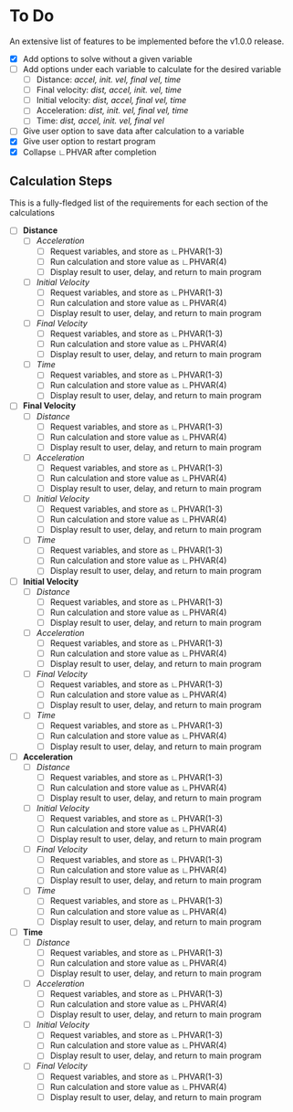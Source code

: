 # To Do

An extensive list of features to be implemented before the v1.0.0 release.

- [x] Add options to solve without a given variable
- [ ] Add options under each variable to calculate for the desired variable
  - [ ] Distance: *accel, init. vel, final vel, time*
  - [ ] Final velocity: *dist, accel, init. vel, time*
  - [ ] Initial velocity: *dist, accel, final vel, time*
  - [ ] Acceleration: *dist, init. vel, final vel, time*
  - [ ] Time: *dist, accel, init. vel, final vel*
- [ ] Give user option to save data after calculation to a variable
- [X] Give user option to restart program
- [x] Collapse ∟PHVAR after completion

## Calculation Steps

This is a fully-fledged list of the requirements for each section of the calculations

- [ ] **Distance**
  - [ ] *Acceleration*
    - [ ] Request variables, and store as ∟PHVAR(1-3)
    - [ ] Run calculation and store value as ∟PHVAR(4)
    - [ ] Display result to user, delay, and return to main program
  - [ ] *Initial Velocity*
    - [ ] Request variables, and store as ∟PHVAR(1-3)
    - [ ] Run calculation and store value as ∟PHVAR(4)
    - [ ] Display result to user, delay, and return to main program
  - [ ] *Final Velocity*
    - [ ] Request variables, and store as ∟PHVAR(1-3)
    - [ ] Run calculation and store value as ∟PHVAR(4)
    - [ ] Display result to user, delay, and return to main program
  - [ ] *Time*
    - [ ] Request variables, and store as ∟PHVAR(1-3)
    - [ ] Run calculation and store value as ∟PHVAR(4)
    - [ ] Display result to user, delay, and return to main program
- [ ] **Final Velocity**
  - [ ] *Distance*
    - [ ] Request variables, and store as ∟PHVAR(1-3)
    - [ ] Run calculation and store value as ∟PHVAR(4)
    - [ ] Display result to user, delay, and return to main program
  - [ ] *Acceleration*
    - [ ] Request variables, and store as ∟PHVAR(1-3)
    - [ ] Run calculation and store value as ∟PHVAR(4)
    - [ ] Display result to user, delay, and return to main program
  - [ ] *Initial Velocity*
    - [ ] Request variables, and store as ∟PHVAR(1-3)
    - [ ] Run calculation and store value as ∟PHVAR(4)
    - [ ] Display result to user, delay, and return to main program
  - [ ] *Time*
    - [ ] Request variables, and store as ∟PHVAR(1-3)
    - [ ] Run calculation and store value as ∟PHVAR(4)
    - [ ] Display result to user, delay, and return to main program
- [ ] **Initial Velocity**
  - [ ] *Distance*
    - [ ] Request variables, and store as ∟PHVAR(1-3)
    - [ ] Run calculation and store value as ∟PHVAR(4)
    - [ ] Display result to user, delay, and return to main program
  - [ ] *Acceleration*
    - [ ] Request variables, and store as ∟PHVAR(1-3)
    - [ ] Run calculation and store value as ∟PHVAR(4)
    - [ ] Display result to user, delay, and return to main program
  - [ ] *Final Velocity*
    - [ ] Request variables, and store as ∟PHVAR(1-3)
    - [ ] Run calculation and store value as ∟PHVAR(4)
    - [ ] Display result to user, delay, and return to main program
  - [ ] *Time*
    - [ ] Request variables, and store as ∟PHVAR(1-3)
    - [ ] Run calculation and store value as ∟PHVAR(4)
    - [ ] Display result to user, delay, and return to main program
- [ ] **Acceleration**
  - [ ] *Distance*
    - [ ] Request variables, and store as ∟PHVAR(1-3)
    - [ ] Run calculation and store value as ∟PHVAR(4)
    - [ ] Display result to user, delay, and return to main program
  - [ ] *Initial Velocity*
    - [ ] Request variables, and store as ∟PHVAR(1-3)
    - [ ] Run calculation and store value as ∟PHVAR(4)
    - [ ] Display result to user, delay, and return to main program
  - [ ] *Final Velocity*
    - [ ] Request variables, and store as ∟PHVAR(1-3)
    - [ ] Run calculation and store value as ∟PHVAR(4)
    - [ ] Display result to user, delay, and return to main program
  - [ ] *Time*
    - [ ] Request variables, and store as ∟PHVAR(1-3)
    - [ ] Run calculation and store value as ∟PHVAR(4)
    - [ ] Display result to user, delay, and return to main program
- [ ] **Time**
  - [ ] *Distance*
    - [ ] Request variables, and store as ∟PHVAR(1-3)
    - [ ] Run calculation and store value as ∟PHVAR(4)
    - [ ] Display result to user, delay, and return to main program
  - [ ] *Acceleration*
    - [ ] Request variables, and store as ∟PHVAR(1-3)
    - [ ] Run calculation and store value as ∟PHVAR(4)
    - [ ] Display result to user, delay, and return to main program
  - [ ] *Initial Velocity*
    - [ ] Request variables, and store as ∟PHVAR(1-3)
    - [ ] Run calculation and store value as ∟PHVAR(4)
    - [ ] Display result to user, delay, and return to main program
  - [ ] *Final Velocity*
    - [ ] Request variables, and store as ∟PHVAR(1-3)
    - [ ] Run calculation and store value as ∟PHVAR(4)
    - [ ] Display result to user, delay, and return to main program